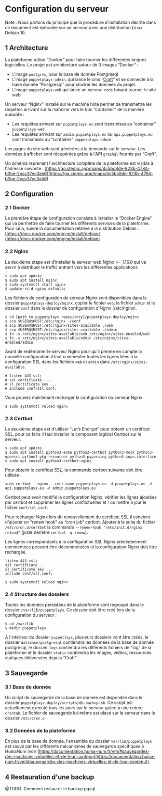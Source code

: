 # Configuration du serveur

Note : Nous partons du principe que la procédure d’installation décrite dans ce document est exécutée sur un serveur avec une distribution Linux Debian 10.

## 1 Architecture

La plateforme utilise “Docker” pour faire tourner les différentes briques logicielles. Le projet est architecturé autour de 3 images “Docker” :
- L'image `postgres`, pour la base de donnée Postgresql
- L'image `puppetplays-admin`, qui lance le cms “[Craft](https://craftcms.com)” et se connecte à la base donnée “Postgresql” pour stocker les données du projet.
- L'image `puppetplays-web` qui lance un serveur `node` faisant tourner le site web

Un serveur “Nginx” installé sur le machine hôte permet de transmettre les requêtes arrivant sur la mahcine vers le bon “container” de la manière suivante :
- Les requêtes arrivant sur `puppetplays.eu` sont transmises au “container” `puppetplays-web`
- Les requêtes arrivant sur `amdin.puppetplays.eu` ou `api.puppetplays.eu` sont transmises au “container” `puppetplays-admin`

Les pages du site web sont générées à la demande sur le serveur. Les données à afficher sont récupérées grâce à l'API `graphql` fournie par “Craft”.

Un schéma reprenant l'architecture complète de la plateforme est visible à l'adresse suivante :
[https://go.stemic.app/maps/4c5bc8de-823b-4784-b3be-2eac37ec3ab6](https://go.stemic.app/maps/4c5bc8de-823b-4784-b3be-2eac37ec3ab6)

## 2 Configuration

### 2.1 Docker

La première étape de configuration consiste à installer le “Docker Engine” qui va permettre de faire tourner les différents services de la plateforme. Pour cela, suivre la documentation relative à la distribution Debian : [https://docs.docker.com/engine/install/debian](https://docs.docker.com/engine/install/debian)

### 2.2 Nginx

La deuxième étape est d'installer le serveur web Nginx >= 1.16.0 qui va servir à distribuer le traffic entrant vers les différentes applications.

```
$ sudo apt update
$ sudo apt install nginx
$ sudo systemctl start nginx
$ update-rc.d nginx defaults
```

Les fichiers de configuration du serveur Nginx sont disponibles dans le dossier `puppetplays-deploy/nginx`, copier le fichier `web`, le fichier `admin` et le dossier `conf` dans le dossier de configuration d’Nginx (/etc/nginx).

```
$ cd [path to puppetplays repository]/puppetplays-deploy/nginx
$ scp $USER@$HOST:/etc/nginx ./conf
$ scp $USER@$HOST:/etc/nginx/sites-available ./web
$ scp $USER@$HOST:/etc/nginx/sites-available ./admin
$ ln -s /etc/nginx/sites-available/web /etc/nginx/sites-enabled/web
$ ln -s /etc/nginx/sites-available/admin /etc/nginx/sites-enabled/admin
```

Avant de redémarrer le serveur Nginx pour qu'il prenne en compte la nouvelle configuration il faut commenter 
toutes les lignes liées à la configuration SSL dans les fichiers `web` et `admin` dans `/etc/nginx/sites-available`.

```
# listen 443 ssl;
# ssl_certificate ...
# sl_certificate_key ...
# include conf/ssl.conf;
```

Vous pouvez maintenant recharger la configuration du serveur Nginx.

```
$ sudo systemctl reload nginx
```

### 2.3 Certbot

La deuxième étape est d'utiliser “Let’s Encrypt” pour obtenir un certificat SSL, pour ce faire il faut installer le composant logiciel Certbot sur le serveur.

```
$ sudo apt update
$ sudo apt install python3-acme python3-certbot python3-mock python3-openssl python3-pkg-resources python3-pyparsing python3-zope.interface
$ sudo apt install python3-certbot-nginx
```

Pour obtenir le certificat SSL, la commande certbot suivante doit être utilisée :

```
sudo certbot --nginx --cert-name puppetplays.eu -d puppetplays.eu -d api.puppetplays.eu -d admin.puppetplays.eu
```

Certbot peut avoir modifié la configuration Nginx, vérifier les lignes ajoutées par certbot et supprimer les lignes conflictuelles et / ou mettre à jour le fichier `conf/ssl.conf`.

Pour recharger Nginx lors du renouvellement du certificat SSL il convient d'ajouter un “renew hook” au “cron job” certbot. Ajouter à la suite du fichier `/etc/cron.d/certbot` la commande `--renew-hook "/etc/init.d/nginx reload"` (juste derrière `certbot -q renew`).

Les lignes correspondants à la configuration SSL Nginx précédemment commentées peuvent être décommentées et la configuration Nginx doit être rechargée.

```
listen 443 ssl;
ssl_certificate ...
sl_certificate_key ...
include conf/ssl.conf;
```

```
$ sudo systemctl reload nginx
```

### 2.4 Structure des dossiers

Toutes les données persistées de la plateforme sont regroupé dans le dossier `/var/lib/puppetplays`.
Ce dossier doit être créé lors de la configuration du serveur :

```
$ cd /var/lib
$ mkdir puppetplays
```

À l'intérieur du dossier `puppetlays`, plusieurs dossiers vont être créés, le dossier `database/postgresql` contiendra les données de la base de donnée postgresql, le dossier `logs` contiendra les différents fichiers de “log” de la plateforme et le dossier `static` contiendra les images, vidéos, ressources statiques téléversées depuis “Craft”.

## 3 Sauvegarde

### 3.1 Base de donnée

Un script de sauvegarde de la base de donnée est disponible dans le dossier `puppetplays-deploy/scripts/db-backup.sh`. Ce script est actuellement executé tous les jours sur le serveur grâce à une entrée `crontab`. Le fichier de sauvegarde lui-même est placé sur le serveur dans le dossier `/etc/cron.d`

### 3.2 Données de la plateforme

En plus de la base de donnée, l'ensemble du dossier `var/lib/puppetplays` est sauvé par les différents mécanismes de sauvegarde spécifiques à HumaNum (voir [https://documentation.huma-num.fr/vm/#sauvegardes-des-machines-virtuelles-et-de-leur-contenu](https://documentation.huma-num.fr/vm/#sauvegardes-des-machines-virtuelles-et-de-leur-contenu)).

## 4 Restauration d'une backup

@TODO: Comment restaurer le backup pqsql
